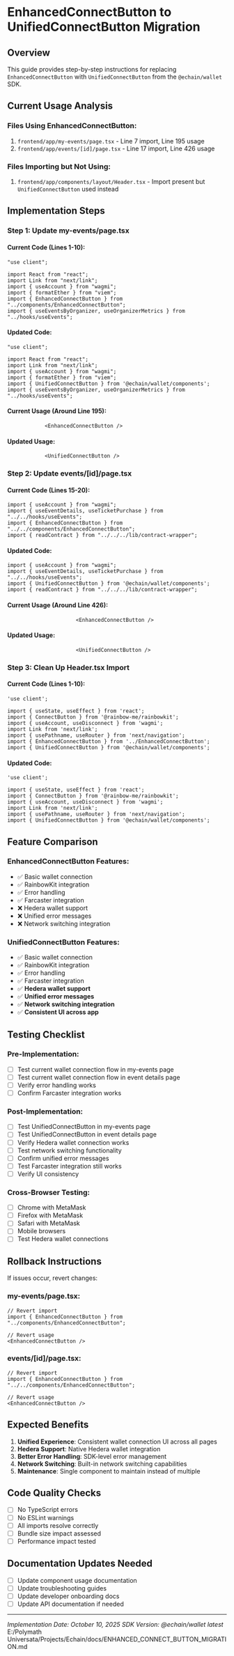 # EnhancedConnectButton to UnifiedConnectButton Migration

## Overview

This guide provides step-by-step instructions for replacing `EnhancedConnectButton` with `UnifiedConnectButton` from the `@echain/wallet` SDK.

## Current Usage Analysis

### Files Using EnhancedConnectButton:
1. `frontend/app/my-events/page.tsx` - Line 7 import, Line 195 usage
2. `frontend/app/events/[id]/page.tsx` - Line 17 import, Line 426 usage

### Files Importing but Not Using:
1. `frontend/app/components/layout/Header.tsx` - Import present but `UnifiedConnectButton` used instead

## Implementation Steps

### Step 1: Update my-events/page.tsx

#### Current Code (Lines 1-10):
```tsx
"use client";

import React from "react";
import Link from "next/link";
import { useAccount } from "wagmi";
import { formatEther } from "viem";
import { EnhancedConnectButton } from "../components/EnhancedConnectButton";
import { useEventsByOrganizer, useOrganizerMetrics } from "../hooks/useEvents";
```

#### Updated Code:
```tsx
"use client";

import React from "react";
import Link from "next/link";
import { useAccount } from "wagmi";
import { formatEther } from "viem";
import { UnifiedConnectButton } from '@echain/wallet/components';
import { useEventsByOrganizer, useOrganizerMetrics } from "../hooks/useEvents";
```

#### Current Usage (Around Line 195):
```tsx
            <EnhancedConnectButton />
```

#### Updated Usage:
```tsx
            <UnifiedConnectButton />
```

### Step 2: Update events/[id]/page.tsx

#### Current Code (Lines 15-20):
```tsx
import { useAccount } from "wagmi";
import { useEventDetails, useTicketPurchase } from "../../hooks/useEvents";
import { EnhancedConnectButton } from "../../components/EnhancedConnectButton";
import { readContract } from "../../../lib/contract-wrapper";
```

#### Updated Code:
```tsx
import { useAccount } from "wagmi";
import { useEventDetails, useTicketPurchase } from "../../hooks/useEvents";
import { UnifiedConnectButton } from '@echain/wallet/components';
import { readContract } from "../../../lib/contract-wrapper";
```

#### Current Usage (Around Line 426):
```tsx
                      <EnhancedConnectButton />
```

#### Updated Usage:
```tsx
                      <UnifiedConnectButton />
```

### Step 3: Clean Up Header.tsx Import

#### Current Code (Lines 1-10):
```tsx
'use client';

import { useState, useEffect } from 'react';
import { ConnectButton } from '@rainbow-me/rainbowkit';
import { useAccount, useDisconnect } from 'wagmi';
import Link from 'next/link';
import { usePathname, useRouter } from 'next/navigation';
import { EnhancedConnectButton } from '../EnhancedConnectButton';
import { UnifiedConnectButton } from '@echain/wallet/components';
```

#### Updated Code:
```tsx
'use client';

import { useState, useEffect } from 'react';
import { ConnectButton } from '@rainbow-me/rainbowkit';
import { useAccount, useDisconnect } from 'wagmi';
import Link from 'next/link';
import { usePathname, useRouter } from 'next/navigation';
import { UnifiedConnectButton } from '@echain/wallet/components';
```

## Feature Comparison

### EnhancedConnectButton Features:
- ✅ Basic wallet connection
- ✅ RainbowKit integration
- ✅ Error handling
- ✅ Farcaster integration
- ❌ Hedera wallet support
- ❌ Unified error messages
- ❌ Network switching integration

### UnifiedConnectButton Features:
- ✅ Basic wallet connection
- ✅ RainbowKit integration
- ✅ Error handling
- ✅ Farcaster integration
- ✅ **Hedera wallet support**
- ✅ **Unified error messages**
- ✅ **Network switching integration**
- ✅ **Consistent UI across app**

## Testing Checklist

### Pre-Implementation:
- [ ] Test current wallet connection flow in my-events page
- [ ] Test current wallet connection flow in event details page
- [ ] Verify error handling works
- [ ] Confirm Farcaster integration works

### Post-Implementation:
- [ ] Test UnifiedConnectButton in my-events page
- [ ] Test UnifiedConnectButton in event details page
- [ ] Verify Hedera wallet connection works
- [ ] Test network switching functionality
- [ ] Confirm unified error messages
- [ ] Test Farcaster integration still works
- [ ] Verify UI consistency

### Cross-Browser Testing:
- [ ] Chrome with MetaMask
- [ ] Firefox with MetaMask
- [ ] Safari with MetaMask
- [ ] Mobile browsers
- [ ] Test Hedera wallet connections

## Rollback Instructions

If issues occur, revert changes:

### my-events/page.tsx:
```tsx
// Revert import
import { EnhancedConnectButton } from "../components/EnhancedConnectButton";

// Revert usage
<EnhancedConnectButton />
```

### events/[id]/page.tsx:
```tsx
// Revert import
import { EnhancedConnectButton } from "../../components/EnhancedConnectButton";

// Revert usage
<EnhancedConnectButton />
```

## Expected Benefits

1. **Unified Experience**: Consistent wallet connection UI across all pages
2. **Hedera Support**: Native Hedera wallet integration
3. **Better Error Handling**: SDK-level error management
4. **Network Switching**: Built-in network switching capabilities
5. **Maintenance**: Single component to maintain instead of multiple

## Code Quality Checks

- [ ] No TypeScript errors
- [ ] No ESLint warnings
- [ ] All imports resolve correctly
- [ ] Bundle size impact assessed
- [ ] Performance impact tested

## Documentation Updates Needed

- [ ] Update component usage documentation
- [ ] Update troubleshooting guides
- [ ] Update developer onboarding docs
- [ ] Update API documentation if needed

---

*Implementation Date: October 10, 2025*
*SDK Version: @echain/wallet latest*</content>
<parameter name="filePath">E:/Polymath Universata/Projects/Echain/docs/ENHANCED_CONNECT_BUTTON_MIGRATION.md